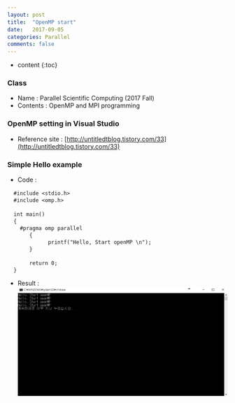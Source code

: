 ```yaml
---
layout: post
title:  "OpenMP start"
date:   2017-09-05
categories: Parallel
comments: false
---
```


* content
{:toc}

### Class
* Name : Parallel Scientific Computing (2017 Fall)
* Contents : OpenMP and MPI programming

### OpenMP setting in Visual Studio
* Reference site :  [http://untitledtblog.tistory.com/33](http://untitledtblog.tistory.com/33)

### Simple Hello example
* Code :   

```
  #include <stdio.h>   
  #include <omp.h>   

  int main()   
  {   
    #pragma omp parallel   
	   {   
		     printf("Hello, Start openMP \n");   
	   }   

	   return 0;   
  }   
```


* Result :   
![hello_result](https://github.com/HanulK/HanulK.github.io/blob/master/_posts/Parallel/hello.PNG?raw=true)
